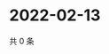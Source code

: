 # 2022-02-13

共 0 条

<!-- BEGIN WEIBO -->
<!-- 最后更新时间 Sun Feb 13 2022 19:09:07 GMT+0800 (China Standard Time) -->

<!-- END WEIBO -->

